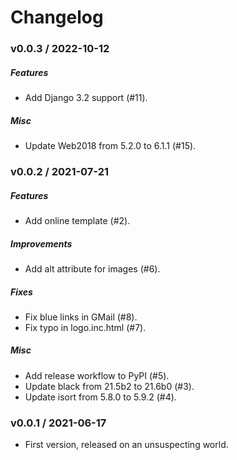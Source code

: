 Changelog
=========

### v0.0.3 / 2022-10-12

##### Features

  - Add Django 3.2 support (#11).

##### Misc

  - Update Web2018 from 5.2.0 to 6.1.1 (#15).

### v0.0.2 / 2021-07-21

##### Features

  - Add online template (#2).

##### Improvements

  - Add alt attribute for images (#6).

##### Fixes

  - Fix blue links in GMail (#8).
  - Fix typo in logo.inc.html (#7).

##### Misc

  - Add release workflow to PyPI (#5).
  - Update black from 21.5b2 to 21.6b0 (#3).
  - Update isort from 5.8.0 to 5.9.2 (#4).

### v0.0.1 / 2021-06-17

  - First version, released on an unsuspecting world.
